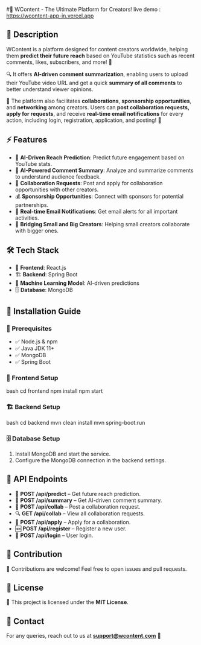 #🎥 WContent - The Ultimate Platform for Creators!
live demo : https://wcontent-app-in.vercel.app
## 🌟 Description
WContent is a platform designed for content creators worldwide, helping them **predict their future reach** based on YouTube statistics such as recent comments, likes, subscribers, and more! 🚀

🔍 It offers **AI-driven comment summarization**, enabling users to upload their YouTube video URL and get a quick **summary of all comments** to better understand viewer opinions. 

🤝 The platform also facilitates **collaborations**, **sponsorship opportunities**, and **networking** among creators. Users can **post collaboration requests, apply for requests**, and receive **real-time email notifications** for every action, including login, registration, application, and posting! 📩

## ⚡ Features
- 🤖 **AI-Driven Reach Prediction**: Predict future engagement based on YouTube stats.
- 📝 **AI-Powered Comment Summary**: Analyze and summarize comments to understand audience feedback.
- 👥 **Collaboration Requests**: Post and apply for collaboration opportunities with other creators.
- 💰 **Sponsorship Opportunities**: Connect with sponsors for potential partnerships.
- 📩 **Real-time Email Notifications**: Get email alerts for all important activities.
- 🔗 **Bridging Small and Big Creators**: Helping small creators collaborate with bigger ones.

## 🛠 Tech Stack
- 🎨 **Frontend**: React.js
- 🏗 **Backend**: Spring Boot
- 🤖 **Machine Learning Model**: AI-driven predictions
- 🗄 **Database**: MongoDB

## 🚀 Installation Guide
### 📌 Prerequisites
- ✅ Node.js & npm
- ✅ Java JDK 11+
- ✅ MongoDB
- ✅ Spring Boot

### 🎨 Frontend Setup
bash
cd frontend
npm install
npm start


### 🏗 Backend Setup
bash
cd backend
mvn clean install
mvn spring-boot:run


### 🗄 Database Setup
1. Install MongoDB and start the service.
2. Configure the MongoDB connection in the backend settings.

## 🔌 API Endpoints
- 🔮 **POST /api/predict** – Get future reach prediction.
- 📝 **POST /api/summary** – Get AI-driven comment summary.
- 📢 **POST /api/collab** – Post a collaboration request.
- 🔍 **GET /api/collab** – View all collaboration requests.
- 🎯 **POST /api/apply** – Apply for a collaboration.
- 🆕 **POST /api/register** – Register a new user.
- 🔑 **POST /api/login** – User login.

## 🤝 Contribution
🎉 Contributions are welcome! Feel free to open issues and pull requests. 

## 📜 License
📝 This project is licensed under the **MIT License**.

## 📩 Contact
For any queries, reach out to us at **support@wcontent.com** 📧

